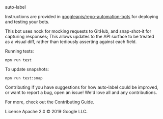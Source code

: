 auto-label

Instructions are provided in [googleapis/repo-automation-bots](https://github.com/googleapis/repo-automation-bots/blob/master/README.md) for deploying and testing your bots.

This bot uses nock for mocking requests to GitHub, and snap-shot-it for capturing responses; This allows updates to the API surface to be treated as a visual diff, rather than tediously asserting against each field.

Running tests:

`npm run test`

To update snapshots:

`npm run test:snap`

Contributing
If you have suggestions for how auto-label could be improved, or want to report a bug, open an issue! We'd love all and any contributions.

For more, check out the Contributing Guide.

License
Apache 2.0 © 2019 Google LLC.